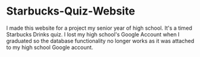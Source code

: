 # Starbucks-Quiz-Website
I made this website for a project my senior year of high school. It's a timed Starbucks Drinks quiz. I lost my high school's Google Account when I graduated so the database functionality no longer works as it was attached to my high school Google account.
